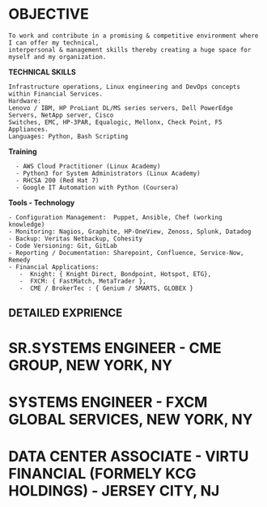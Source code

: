 # OBJECTIVE

``` 
To work and contribute in a promising & competitive environment where I can offer my technical, 
interpersonal & management skills thereby creating a huge space for myself and my organization.
```
**TECHNICAL SKILLS**
```
Infrastructure operations, Linux engineering and DevOps concepts within Financial Services. 
Hardware:
Lenovo / IBM, HP ProLiant DL/MS series servers, Dell PowerEdge Servers, NetApp server, Cisco 
Switches, EMC, HP-3PAR, Equalogic, Mellonx, Check Point, F5 Appliances.
Languages: Python, Bash Scripting 
```
**Training** 
```  
  -	AWS Cloud Practitioner (Linux Academy)
  -	Python3 for System Administrators (Linux Academy)
  -	RHCSA 200 (Red Hat 7)
  -	Google IT Automation with Python (Coursera)
```

**Tools - Technology**
```
- Configuration Management:  Puppet, Ansible, Chef (working knowledge) 
- Monitoring: Nagios, Graphite, HP-OneView, Zenoss, Splunk, Datadog
- Backup: Veritas Netbackup, Cohesity
- Code Versioning: Git, GitLab
- Reporting / Documentation: Sharepoint, Confluence, Service-Now, Remedy
- Financial Applications:
   -  Knight: { Knight Direct, Bondpoint, Hotspot, ETG},                                                         
   -  FXCM: { FastMatch, MetaTrader }, 
   -  CME / BrokerTec : { Genium / SMARTS, GLOBEX }
```
## DETAILED EXPRIENCE
# SR.SYSTEMS ENGINEER - CME GROUP, NEW YORK, NY
# SYSTEMS ENGINEER - FXCM GLOBAL SERVICES, NEW YORK, NY
# DATA CENTER ASSOCIATE - VIRTU FINANCIAL (FORMELY KCG HOLDINGS) - JERSEY CITY, NJ 

